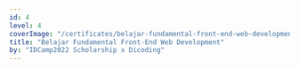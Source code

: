 ```yaml
---
id: 4
level: 4
coverImage: "/certificates/belajar-fundamental-front-end-web-development.webp"
title: "Belajar Fundamental Front-End Web Development"
by: "IDCamp2022 Scholarship x Dicoding"
---
```

